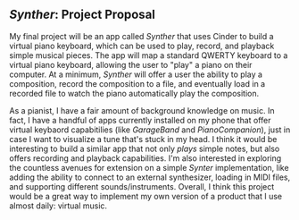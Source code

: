 ## _Synther_: Project Proposal

My final project will be an app called _Synther_ that uses Cinder to build a virtual piano keyboard, which can be used to play, record, and playback simple musical pieces. The app will map a standard QWERTY keyboard to a virtual piano keyboard, allowing the user to "play" a piano on their computer. At a minimum, _Synther_ will offer a user the ability to play a composition, record the composition to a file, and eventually load in a recorded file to watch the piano automatically play the composition.

As a pianist, I have a fair amount of background knowledge on music. In fact, I have a handful of apps currently installed on my phone that offer virtual keybaord capabitilies (like _GarageBand_ and _PianoCompanion_), just in case I want to visualize a tune that's stuck in my head. I think it would be interesting to build a similar app that not only _plays_ simple notes, but also offers recording and playback capabilities. I'm also interested in exploring the countless avenues for extension on a simple _Synter_ implementation, like adding the ability to connect to an external synthesizer, loading in MIDI files, and supporting different sounds/instruments. Overall, I think this project would be a great way to implement my own version of a product that I use almost daily: virtual music.
